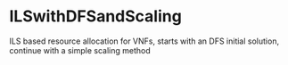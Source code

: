 # ILSwithDFSandScaling
ILS based resource allocation for VNFs, starts with an DFS initial solution, continue with a simple scaling method
